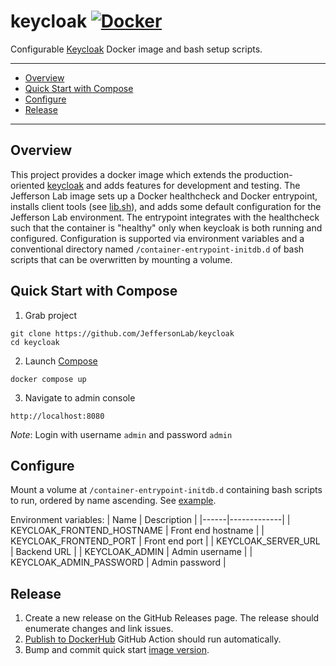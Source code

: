 # keycloak [![Docker](https://img.shields.io/docker/v/jeffersonlab/keycloak?sort=semver&label=DockerHub)](https://hub.docker.com/r/jeffersonlab/keycloak)
Configurable [Keycloak](https://www.keycloak.org/) Docker image and bash setup scripts.

---
 - [Overview](https://github.com/JeffersonLab/keycloak#overview)
 - [Quick Start with Compose](https://github.com/JeffersonLab/keycloak#quick-start-with-compose) 
 - [Configure](https://github.com/JeffersonLab/keycloak#configure)
 - [Release](https://github.com/JeffersonLab/keycloak#release)
---

## Overview
This project provides a docker image which extends the production-oriented [keycloak](https://quay.io/repository/keycloak/keycloak) and adds features for development and testing.   The Jefferson Lab image sets up a Docker healthcheck and Docker entrypoint, installs client tools (see [lib.sh](https://github.com/JeffersonLab/keycloak/blob/main/scripts/lib.sh)), and adds some default configuration for the Jefferson Lab environment.  The entrypoint integrates with the healthcheck such that the container is "healthy" only when keycloak is both running and configured.  Configuration is supported via environment variables and a conventional directory named `/container-entrypoint-initdb.d` of bash scripts that can be overwritten by mounting a volume.

## Quick Start with Compose
1. Grab project
```
git clone https://github.com/JeffersonLab/keycloak
cd keycloak
```
2. Launch [Compose](https://github.com/docker/compose)
```
docker compose up
```
3. Navigate to admin console
```
http://localhost:8080
```
*Note*: Login with username `admin` and password `admin` 

## Configure
Mount a volume at `/container-entrypoint-initdb.d` containing bash scripts to run, ordered by name ascending.  See [example](https://github.com/JeffersonLab/keycloak/tree/main/container/keycloak/initdb.d).

Environment variables:
| Name | Description |
|------|-------------|
| KEYCLOAK_FRONTEND_HOSTNAME | Front end hostname |
| KEYCLOAK_FRONTEND_PORT | Front end port |
| KEYCLOAK_SERVER_URL | Backend URL |
| KEYCLOAK_ADMIN | Admin username |
| KEYCLOAK_ADMIN_PASSWORD | Admin password |

## Release
1. Create a new release on the GitHub Releases page.  The release should enumerate changes and link issues.
1. [Publish to DockerHub](https://github.com/JeffersonLab/keycloak/actions/workflows/docker-publish.yml) GitHub Action should run automatically. 
1. Bump and commit quick start [image version](https://github.com/JeffersonLab/keycloak/blob/main/compose.override.yaml).

